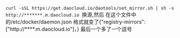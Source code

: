 
`curl -sSL https://get.daocloud.io/daotools/set_mirror.sh | sh -s http://*******.m.daocloud.io `换源,然后 在这个文件中的/etc/docker/daemon.json 格式就变了{"registry-mirrors": ["http://****.m.daocloud.io"]，} 最后一个多了一个逗号